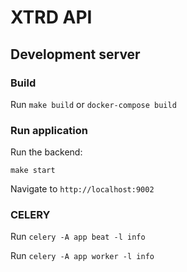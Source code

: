 # XTRD API

## Development server

### Build
Run `make build` or `docker-compose build`

### Run application

Run the backend:

```
make start
```

Navigate to `http://localhost:9002`


### CELERY

Run `celery -A app beat -l info`

Run `celery -A app worker -l info`
